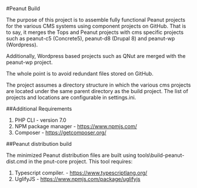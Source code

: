 #Peanut Build

The purpose of this project is to assemble fully functional Peanut projects for the various CMS systems
using component projects on GitHub. That is to say, it merges the Tops and Peanut projects with cms specific projects such
as peanut-c5 (Concrete5), peanut-d8 (Drupal 8) and peanut-wp (Wordpress).

Additionally, Wordpress based projects such as QNut are merged with the peanut-wp project.

The whole point is to avoid redundant files stored on GitHub.

The project assumes a directory structure in which the various cms projects are located under the same parent
directory as the build project.  The list of projects and locations are configurable in settings.ini.

##Additional Requirements
1. PHP CLI - version 7.0 
1. NPM package manager - https://www.npmjs.com/
1. Composer - https://getcomposer.org/

##Peanut distribution build

The minimized Peanut distribution files are built using tools\build-peanut-dist.cmd in the pnut-core project.
This tool requires: 
1. Typescript compiler. - https://www.typescriptlang.org/
1. UglifyJS - https://www.npmjs.com/package/uglifyjs
